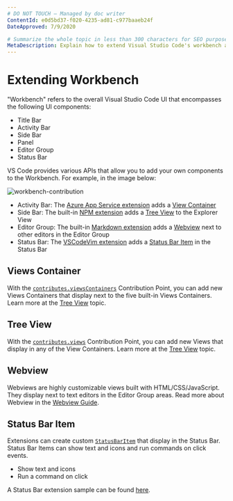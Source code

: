 ```yaml
---
# DO NOT TOUCH — Managed by doc writer
ContentId: e0d5bd37-f020-4235-ad81-c977baaeb24f
DateApproved: 7/9/2020

# Summarize the whole topic in less than 300 characters for SEO purpose
MetaDescription: Explain how to extend Visual Studio Code's workbench area with custom UI components
---
```


# Extending Workbench

"Workbench" refers to the overall Visual Studio Code UI that encompasses the following UI components:

- Title Bar
- Activity Bar
- Side Bar
- Panel
- Editor Group
- Status Bar

VS Code provides various APIs that allow you to add your own components to the Workbench. For example, in the image below:

![workbench-contribution](images/extending-workbench/workbench-contribution.png)

- Activity Bar: The [Azure App Service extension](https://marketplace.visualstudio.com/items?itemName=ms-azuretools.vscode-azureappservice) adds a [View Container](#view-container)
- Side Bar: The built-in [NPM extension](https://github.com/Microsoft/vscode/tree/master/extensions/npm) adds a [Tree View](#tree-view) to the Explorer View
- Editor Group: The built-in [Markdown extension](https://github.com/Microsoft/vscode/tree/master/extensions/markdown-language-features) adds a [Webview](#webview) next to other editors in the Editor Group
- Status Bar: The [VSCodeVim extension](https://marketplace.visualstudio.com/items?itemName=vscodevim.vim) adds a [Status Bar Item](#status-bar-item) in the Status Bar

## Views Container

With the [`contributes.viewsContainers`](/api/references/contribution-points#contributes.viewsContainers) Contribution Point, you can add new Views Containers that display next to the five built-in Views Containers. Learn more at the [Tree View](/api/extension-guides/tree-view) topic.

## Tree View

With the [`contributes.views`](/api/references/contribution-points#contributes.views) Contribution Point, you can add new Views that display in any of the View Containers. Learn more at the [Tree View](/api/extension-guides/tree-view) topic.

## Webview

Webviews are highly customizable views built with HTML/CSS/JavaScript. They display next to text editors in the Editor Group areas. Read more about Webview in the [Webview Guide](/api/extension-guides/webview).

## Status Bar Item

Extensions can create custom [`StatusBarItem`](/api/references/vscode-api#StatusBarItem) that display in the Status Bar. Status Bar Items can show text and icons and run commands on click events.

- Show text and icons
- Run a command on click

A Status Bar extension sample can be found [here](https://github.com/Microsoft/vscode-extension-samples/tree/master/statusbar-sample).
